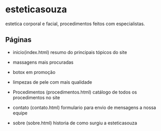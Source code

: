 # esteticasouza
estetica corporal e facial, procedimentos feitos com especialistas.

## Páginas

* inicio(index.html)
resumo do principais tópicos do site
* massagens mais procuradas
* botox em promoção
* limpezas de pele com mais qualidade

* Procedimentos (procedimentos.html)
catálogo de todos os procedimentos no site

* contato (contato.html)
formulario para envio de mensagens a nossa equipe

* sobre (sobre.html)
 historia de como surgiu a esteticasouza
